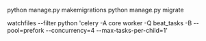 python manage.py makemigrations
python manage.py migrate


watchfiles --filter python 'celery -A core worker -Q beat_tasks -B --pool=prefork --concurrency=4 --max-tasks-per-child=1'
